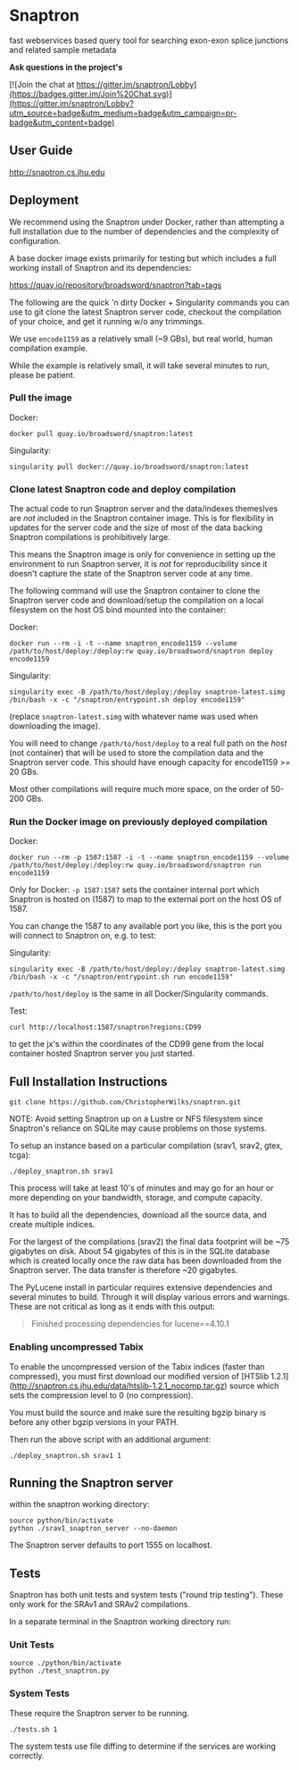 # Snaptron
fast webservices based query tool for searching exon-exon splice junctions and related sample metadata

**Ask questions in the project's**

[![Join the chat at https://gitter.im/snaptron/Lobby](https://badges.gitter.im/Join%20Chat.svg)](https://gitter.im/snaptron/Lobby?utm_source=badge&utm_medium=badge&utm_campaign=pr-badge&utm_content=badge)

## User Guide ##
http://snaptron.cs.jhu.edu

## Deployment ##

We recommend using the Snaptron under Docker, rather than attempting a full installation due to the number of dependencies and the complexity of configuration.

A base docker image exists primarily for testing but which includes a full working install of Snaptron and its dependencies:

https://quay.io/repository/broadsword/snaptron?tab=tags

The following are the quick 'n dirty Docker + Singularity commands you can use to git clone the latest Snaptron server code, checkout the compilation of your choice, and get it running w/o any trimmings.

We use `encode1159` as a relatively small (~9 GBs), but real world, human compilation example.

While the example is relatively small, it will take several minutes to run, please be patient.

### Pull the image ###

Docker:

`docker pull quay.io/broadsword/snaptron:latest`

Singularity:

`singularity pull docker://quay.io/broadsword/snaptron:latest`

### Clone latest Snaptron code and deploy compilation ###

The actual code to run Snaptron server and the data/indexes themeslves are *not* included in the Snaptron container image.
This is for flexibility in updates for the server code and the size of most of the data backing Snaptron compilations is prohibitively large.  

This means the Snaptron image is only for convenience in setting up the environment to run Snaptron server, it is *not* for reproducibility since it doesn't capture the state of the Snaptron server code at any time.

The following command will use the Snaptron container to clone the Snaptron server code and download/setup the compilation on a local filesystem on the host OS bind mounted into the container:

Docker:

```docker run --rm -i -t --name snaptron_encode1159 --volume /path/to/host/deploy:/deploy:rw quay.io/broadsword/snaptron deploy encode1159```

Singularity:

```singularity exec -B /path/to/host/deploy:/deploy snaptron-latest.simg /bin/bash -x -c "/snaptron/entrypoint.sh deploy encode1159"```

(replace `snaptron-latest.simg` with whatever name was used when downloading the image).

You will need to change `/path/to/host/deploy` to a real full path on the *host* (not container) that will be used to store the compilation data and the Snaptron server code.  This should have enough capacity for encode1159 >= 20 GBs.

Most other compilations will require much more space, on the order of 50-200 GBs.

### Run the Docker image on previously deployed compilation ###

Docker:

```docker run --rm -p 1587:1587 -i -t --name snaptron_encode1159 --volume /path/to/host/deploy:/deploy:rw quay.io/broadsword/snaptron run encode1159```

Only for Docker: `-p 1587:1587` sets the container internal port which Snaptron is hosted on (1587) to map to the external port on the host OS of 1587.

You can change the 1587 to any available port you like, this is the port you will connect to Snaptron on, e.g. to test:

Singularity:

```singularity exec -B /path/to/host/deploy:/deploy snaptron-latest.simg /bin/bash -x -c "/snaptron/entrypoint.sh run encode1159"```

`/path/to/host/deploy` is the same in all Docker/Singularity commands.

Test:

`curl http://localhost:1587/snaptron?regions:CD99` 

to get the jx's within the coordinates of the CD99 gene from the local container hosted Snaptron server you just started.


## Full Installation Instructions ##

	git clone https://github.com/ChristopherWilks/snaptron.git

NOTE: Avoid setting Snaptron up on a Lustre or NFS filesystem
since Snaptron's reliance on SQLite may cause problems on those systems.

To setup an instance based on a particular compilation (srav1, srav2, gtex, tcga):

	./deploy_snaptron.sh srav1

This process will take at least 10's of minutes and may
go for an hour or more depending on your bandwidth, storage,
and compute capacity.

It has to build all the dependencies, download all the source data, 
and create multiple indices.

For the largest of the compilations (srav2) the final data
footprint will be ~75 gigabytes on disk.  About 54 gigabytes
of this is in the SQLite database which is 
created locally once the raw data has been downloaded from 
the Snaptron server.  The data transfer is therefore ~20 gigabytes.

The PyLucene install in particular requires extensive 
dependencies and several minutes to build.  Through
it will display various errors and warnings.  These
are not critical as long as it ends with this output:

> Finished processing dependencies for lucene==4.10.1

### Enabling uncompressed Tabix ###

To enable the uncompressed version of the Tabix indices (faster than compressed), 
you must first download our modified version of 
[HTSlib 1.2.1] (http://snaptron.cs.jhu.edu/data/htslib-1.2.1_nocomp.tar.gz)
source which sets the compression level to 0 (no compression).

You must build the source and make sure the resulting bgzip binary is before any
other bgzip versions in your PATH.

Then run the above script with an additional argument:

	./deploy_snaptron.sh srav1 1

## Running the Snaptron server ##

within the snaptron working directory:

	source python/bin/activate
	python ./srav1_snaptron_server --no-daemon

The Snaptron server defaults to port 1555 on localhost.

## Tests ##

Snaptron has both unit tests and system tests ("round trip testing").
These only work for the SRAv1 and SRAv2 compilations.

In a separate terminal in the Snaptron working directory run:

### Unit Tests ###

	source ./python/bin/activate
	python ./test_snaptron.py

### System Tests ###

These require the Snaptron server to be running.

	./tests.sh 1

The system tests use file diffing to determine if
the services are working correctly.
